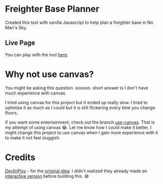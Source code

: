 # Freighter Base Planner
Created this tool with vanilla Javascript to help plan a freighter base in No Man's Sky.

## Live Page
You can play with the tool [here](https://kamoteshake.github.io/nms-freighter-planner/).

# Why not use canvas?
You might be asking this question. sooooo. short answer is I don't have much experience with canvas.

I tried using canvas for this project but it ended up really slow. I tried to optimize it as much as I could but it is still flickering every time you change floors.

If you want some entertainment, check out the branch [use-canvas](https://github.com/kamoteshake/nms-freighter-planner/tree/use-canvas). That is my attempt of using canvas 😂. Let me know how I could make it better. I might change this project to use canvas when I gain more experience with it to make it not feel sluggish.

# Credits
[DevlinPixy](https://www.devilinpixy.com/) - for the [original idea](https://forums.atlas-65.com/t/freighter-building-layout-floor-plan-s/6059). I didn't realized they already made an [interactive version](https://jsfiddle.net/DevilinPixy/d8s7k9jt/) before building this. 😅